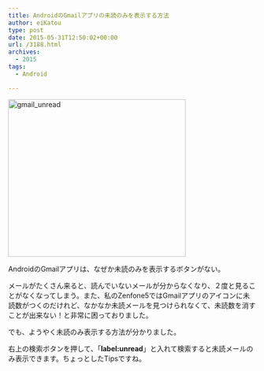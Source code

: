 ```yaml
---
title: AndroidのGmailアプリの未読のみを表示する方法
author: eiKatou
type: post
date: 2015-05-31T12:50:02+00:00
url: /3188.html
archives:
  - 2015
tags:
  - Android

---
```

[<img src="http://eikatou.net/blog/wp-content/uploads/2015/05/gmail_unread.jpg" alt="gmail_unread" width="360" height="320" class="alignnone size-full wp-image-3189" srcset="/uploads/2015/05/gmail_unread.jpg 360w, /uploads/2015/05/gmail_unread-300x267.jpg 300w, /uploads/2015/05/gmail_unread-338x300.jpg 338w" sizes="(max-width: 360px) 100vw, 360px" />][1]
  
AndroidのGmailアプリは、なぜか未読のみを表示するボタンがない。 

メールがたくさん来ると、読んでいないメールが分からなくなり、２度と見ることがなくなってしまう。また、私のZenfone5ではGmailアプリのアイコンに未読数がつくのだけれど、なかなか未読メールを見つけられなくて、未読数を消すことが出来ない！と非常に困っておりました。 

でも、ようやく未読のみ表示する方法が分かりました。
  
右上の検索ボタンを押して、「**label:unread**」と入れて検索すると未読メールのみ表示できます。ちょっとしたTipsですね。

 [1]: http://eikatou.net/blog/wp-content/uploads/2015/05/gmail_unread.jpg

